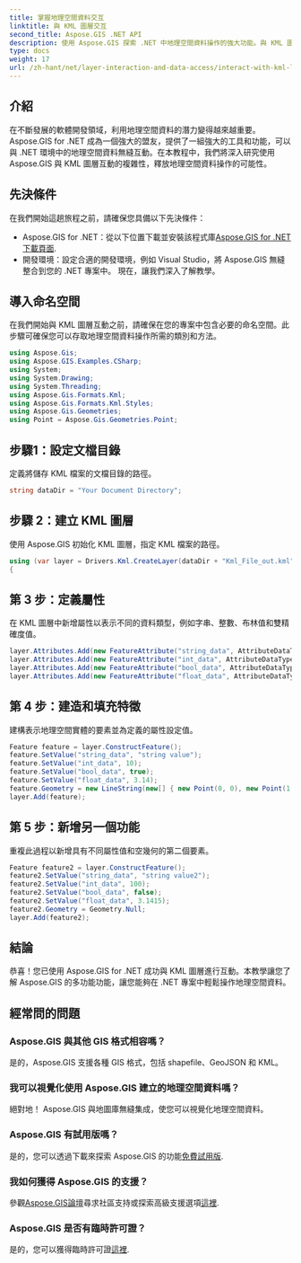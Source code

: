 ```yaml
---
title: 掌握地理空間資料交互
linktitle: 與 KML 圖層交互
second_title: Aspose.GIS .NET API
description: 使用 Aspose.GIS 探索 .NET 中地理空間資料操作的強大功能。與 KML 圖層互動的逐步指南。立即下載免費試用版！
type: docs
weight: 17
url: /zh-hant/net/layer-interaction-and-data-access/interact-with-kml-layer/
---
```

## 介紹
在不斷發展的軟體開發領域，利用地理空間資料的潛力變得越來越重要。 Aspose.GIS for .NET 成為一個強大的盟友，提供了一組強大的工具和功能，可以與 .NET 環境中的地理空間資料無縫互動。在本教程中，我們將深入研究使用 Aspose.GIS 與 KML 圖層互動的複雜性，釋放地理空間資料操作的可能性。
## 先決條件
在我們開始這趟旅程之前，請確保您具備以下先決條件：
-  Aspose.GIS for .NET：從以下位置下載並安裝該程式庫[Aspose.GIS for .NET 下載頁面](https://releases.aspose.com/gis/net/).
- 開發環境：設定合適的開發環境，例如 Visual Studio，將 Aspose.GIS 無縫整合到您的 .NET 專案中。
現在，讓我們深入了解教學。
## 導入命名空間
在我們開始與 KML 圖層互動之前，請確保在您的專案中包含必要的命名空間。此步驟可確保您可以存取地理空間資料操作所需的類別和方法。
```csharp
using Aspose.Gis;
using Aspose.GIS.Examples.CSharp;
using System;
using System.Drawing;
using System.Threading;
using Aspose.Gis.Formats.Kml;
using Aspose.Gis.Formats.Kml.Styles;
using Aspose.Gis.Geometries;
using Point = Aspose.Gis.Geometries.Point;
```
## 步驟1：設定文檔目錄
定義將儲存 KML 檔案的文檔目錄的路徑。
```csharp
string dataDir = "Your Document Directory";
```
## 步驟 2：建立 KML 圖層
使用 Aspose.GIS 初始化 KML 圖層，指定 KML 檔案的路徑。
```csharp
using (var layer = Drivers.Kml.CreateLayer(dataDir + "Kml_File_out.kml"))
{
```
## 第 3 步：定義屬性
在 KML 圖層中新增屬性以表示不同的資料類型，例如字串、整數、布林值和雙精確度值。
```csharp
layer.Attributes.Add(new FeatureAttribute("string_data", AttributeDataType.String));
layer.Attributes.Add(new FeatureAttribute("int_data", AttributeDataType.Integer));
layer.Attributes.Add(new FeatureAttribute("bool_data", AttributeDataType.Boolean));
layer.Attributes.Add(new FeatureAttribute("float_data", AttributeDataType.Double));
```
## 第 4 步：建造和填充特徵
建構表示地理空間實體的要素並為定義的屬性設定值。
```csharp
Feature feature = layer.ConstructFeature();
feature.SetValue("string_data", "string value");
feature.SetValue("int_data", 10);
feature.SetValue("bool_data", true);
feature.SetValue("float_data", 3.14);
feature.Geometry = new LineString(new[] { new Point(0, 0), new Point(1, 1) });
layer.Add(feature);
```
## 第 5 步：新增另一個功能
重複此過程以新增具有不同屬性值和空幾何的第二個要素。
```csharp
Feature feature2 = layer.ConstructFeature();
feature2.SetValue("string_data", "string value2");
feature2.SetValue("int_data", 100);
feature2.SetValue("bool_data", false);
feature2.SetValue("float_data", 3.1415);
feature2.Geometry = Geometry.Null;
layer.Add(feature2);
```
## 結論
恭喜！您已使用 Aspose.GIS for .NET 成功與 KML 圖層進行互動。本教學讓您了解 Aspose.GIS 的多功能功能，讓您能夠在 .NET 專案中輕鬆操作地理空間資料。
## 經常問的問題
### Aspose.GIS 與其他 GIS 格式相容嗎？
是的，Aspose.GIS 支援各種 GIS 格式，包括 shapefile、GeoJSON 和 KML。
### 我可以視覺化使用 Aspose.GIS 建立的地理空間資料嗎？
絕對地！ Aspose.GIS 與地圖庫無縫集成，使您可以視覺化地理空間資料。
### Aspose.GIS 有試用版嗎？
是的，您可以透過下載來探索 Aspose.GIS 的功能[免費試用版](https://releases.aspose.com/).
### 我如何獲得 Aspose.GIS 的支援？
參觀[Aspose.GIS論壇](https://forum.aspose.com/c/gis/33)尋求社區支持或探索高級支援選項[這裡](https://purchase.aspose.com/buy).
### Aspose.GIS 是否有臨時許可證？
是的，您可以獲得臨時許可證[這裡](https://purchase.aspose.com/temporary-license/).
